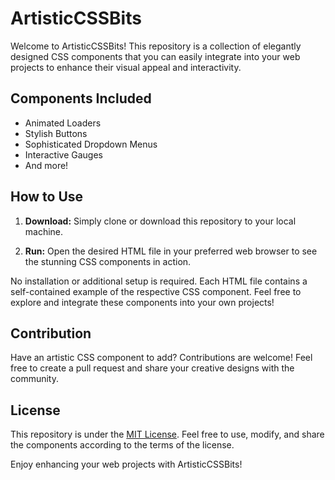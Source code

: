 # ArtisticCSSBits

Welcome to ArtisticCSSBits! This repository is a collection of elegantly designed CSS components that you can easily integrate into your web projects to enhance their visual appeal and interactivity.

## Components Included

- Animated Loaders
- Stylish Buttons
- Sophisticated Dropdown Menus
- Interactive Gauges
- And more!

## How to Use

1. **Download:** Simply clone or download this repository to your local machine.

2. **Run:** Open the desired HTML file in your preferred web browser to see the stunning CSS components in action.

No installation or additional setup is required. Each HTML file contains a self-contained example of the respective CSS component. Feel free to explore and integrate these components into your own projects!

## Contribution

Have an artistic CSS component to add? Contributions are welcome! Feel free to create a pull request and share your creative designs with the community.

## License

This repository is under the [MIT License](LICENSE). Feel free to use, modify, and share the components according to the terms of the license.

Enjoy enhancing your web projects with ArtisticCSSBits!

